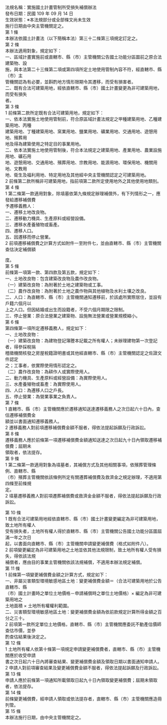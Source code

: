 法規名稱：實施國土計畫管制所受損失補償辦法  
發布日期：民國 109 年 09 月 14 日  
生效狀態：※本法規部分或全部條文尚未生效  
施行日期由中央主管機關定之。  
第 1 條  
本辦法依國土計畫法（以下簡稱本法）第三十二條第三項規定訂定之。  
第 2 條  
本辦法適用對象，規定如下：  
一、區域計畫實施前或直轄市、縣（市）主管機關公告國土功能分區圖前之原合法建築物、設  
施，與本法第二十三條第二項或第四項所定土地使用管制內容不符，經直轄市、縣（市）主  
管機關認為有必要，並斟酌地方情形限期令其遷移，而受有損害者。  
二、既有合法可建築用地，經依直轄市、縣（市）國土計畫變更為非可建築用地，而受有損失  
者。  
第 3 條  
1 前條第二款所定既有合法可建築用地，規定如下：  
一、依本法實施土地使用管制前，符合原區域計畫法規定之甲種建築用地、乙種建築用地、丙種  
建築用地、丁種建築用地、窯業用地、鹽業用地、礦業用地、交通用地、遊憩用地、殯葬用  
地及得為建築使用之特定目的事業用地。  
二、依本法實施土地使用管制後，符合本法規定之建築用地、產業用地、農業設施用地、礦石用  
地、遊憩用地、交通用地、殯葬用地、宗教用地、能源用地、環保用地、機關用地、文教用  
地、衛生及福利用地、特定用地及其他經中央主管機關認定之可建築用地。  
2 前條第二款所稱非可建築用地，指前項第二款所定使用地外之其他使用地類別。  
第 4 條  
1 第二條第一款適用對象，除墳墓依第九條規定辦理補償外，有下列情形之一，應發給遷移補償費  
予遷移義務人：  
一、遷移土地改良物。  
二、遷移動力機具、生產原料或經營設備。  
三、遷移水產養殖物或畜產。  
四、遷移人口。  
五、因遷移而停止營業。  
2 前項遷移補償費之計算方式如附件一至附件七，並由直轄市、縣（市）主管機關查估決定補償額  


度。  
第 5 條  
前條第一項第一款、第四款及第五款，規定如下：  
一、土地改良物：包含建築改良物及農作改良物。  
（一）建築改良物：為附著於土地之建築物或工事。  
（二）農作改良物：為附著於土地之農作物與其他植物及水利土壤之改良。  
二、人口：為直轄市、縣（市）主管機關通知遷移前，於該處所實際居住，並設有戶籍六個月以  
上之人口。但因結婚或出生而設籍者，不受六個月期限之限制。  
三、停止營業：原合法營業之建築物、設施無法營業或營業規模縮小。  
第 6 條  
第四條第一項所定遷移義務人，規定如下：  
一、土地改良物：  
（一）建築改良物：為建物登記簿謄本記載之所有權人；未辦理建物第一次登記者，得參採稅捐  
稽徵機關核發之房屋稅籍證明書或其他經直轄市、縣（市）主管機關認定之佐證文件認定  
之；工事者，依實際使用情形認定之。  
（二）農作改良物：為耕作人或實際使用人。  
二、動力機具、生產原料或經營設備：為實際使用人。  
三、水產養殖物或畜產：為實際使用人。  
四、人口：為遷移人口之戶長。  
五、停止營業：為營業事業之負責人。  
第 7 條  
1 直轄市、縣（市）主管機關應於遷移通知送達遷移義務人之次日起六十日內，查估遷移補償費金  
額並以書面通知遷移義務人。  
2 遷移義務人對前項遷移補償費金額不服者，得依法提起訴願及行政訴訟。  
第 8 條  
遷移義務人應於前條第一項遷移補償費金額通知送達之次日起九十日內領取遷移補償費；屆期未  
領取者，依法提存。  
第 9 條  
1 第二條第一款適用對象為墳墓者，其補償方式及其他相關事項，依殯葬管理條例、直轄市、縣  
（市）殯葬主管機關依該條例所定有關遷葬補償費及救濟金之規定辦理，不適用第四條至前條規  
定。  
2 墳墓遷移義務人對前項遷葬補償費或救濟金金額不服者，得依法提起訴願及行政訴訟。  


第 10 條  
1 既有合法可建築用地經依直轄市、縣（市）國土計畫變更編定為非可建築用地，致土地所有權人  
受有損失者，土地所有權人得於直轄市、縣（市）主管機關公告國土功能分區圖屆滿一年之次日  
起，以書面向直轄市、縣（市）主管機關申請變更補償費（格式如附件八）。  
2 前項變更編定為非可建築用地之土地並依其他法規限制，致土地所有權人受有損失，得依該法規  
補償者，應由目的事業主管機關依該法規補償，不適用本辦法規定補償。  
第 11 條  
1 前條第一項變更補償費金額之計算方式，規定如下：  
一、非屬災害類型環境敏感地區土地：變更補償費金額＝（合法可建築用地於公告直轄市、縣  
（市）國土計畫時之單位土地價格－申請補償時之單位土地價格）× 編定為非可建築用地之  
土地面積 × 土地所有權權利範圍。  
二、災害類型環境敏感地區土地：變更補償費金額為依前款規定計算所得金額之百分之三十。  
2 前項第一款所定單位土地價格，直轄市、縣（市）主管機關應委託不動產估價師查估市價，並參  
酌查估結果後決定之。  
第 12 條  
1 土地所有權人依第十條第一項規定申請變更補償費者，直轄市、縣（市）主管機關應於收受申請  
書之次日起六十日內將審查結果、變更補償費金額及領取日期以書面通知申請人。  
2 申請人對前項審查結果及變更補償費金額不服者，得依法提起訴願及行政訴訟。  
第 13 條  
申請人應於前條第一項通知所載領取日起九十日內領取變更補償費；屆期未領取者，依法提存。  
第 14 條  
前條變更補償費，經申請人領取或依法提存者，直轄市、縣（市）主管機關應造冊列管。  
第 15 條  
本辦法施行日期，由中央主管機關定之。  



